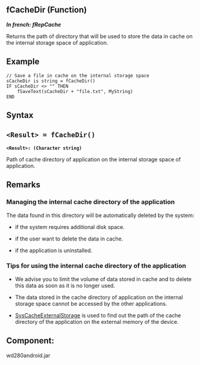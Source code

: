
## fCacheDir (Function)

***In french: fRepCache***



<a name="XUse"></a>
<a name="Use"></a>
<a name="description"></a>
Returns the path of directory that will be used to store the data in cache on the internal storage space of application.
<a name="Example1"></a>
<a name="sample_code"></a>

## Example


```wl
// Save a file in cache on the internal storage space
sCacheDir is string = fCacheDir()
IF sCacheDir <> "" THEN
	fSaveText(sCacheDir + "file.txt", MyString)
END
```

<a name="XSYNTAX"></a>

## Syntax
<a name="SYNTAX1"></a>

`<Result> = fCacheDir()`
---

**`<Result>: (Character string)`**

Path of cache directory of application on the internal storage space of application.



<a name="NOTE0"></a>
<a name="NOTE0_1"></a>

## Remarks


### Managing the internal cache directory of the application
<a name="managing_the_internal_cache_directory_the_application_ELTPARAGRAPHE000032"></a>

The data found in this directory will be automatically deleted by the system: 

- if the system requires additional disk space. 

- if the user want to delete the data in cache.

- if the application is uninstalled.



<a name="NOTE0_2"></a>


### Tips for using the internal cache directory of the application
<a name="tips_for_using_the_internal_cache_directory_the_application_ELTPARAGRAPHE000043"></a>

- We advise you to limit the volume of data stored in cache and to delete this data as soon as it is no longer used.

- The data stored in the cache directory of application on the internal storage space cannot be accessed by the other applications.

- [SysCacheExternalStorage](../WDLang1/1000021815.md) is used to find out the path of the cache directory of the application on the external memory of the device.




<a name="XComponent"></a>

## Component:
wd280android.jar
